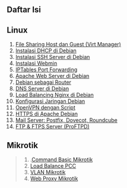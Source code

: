## Daftar Isi


## Linux

1. [File Sharing Host dan Guest (Virt Manager)](./linux/file-sharing-host-dan-guest-virt-manager.md)  
2. [Instalasi DHCP di Debian](./linux/instalasi-dhcp-debian.md)  
3. [Instalasi SSH Server di Debian](./linux/instalasi-ssh-server-debian.md)  
4. [Instalasi Webmin](./linux/instalasi-webmin.md)  
5. [IPTables Port Forwarding](./linux/iptables-port-forwarding.md)  
6. [Apache Web Server di Debian](./linux/konfigurasi-apache-webserver-debian.md)  
7. [Debian sebagai Router](./linux/konfigurasi-debian-sebagai-router.md)  
8. [DNS Server di Debian](./linux/konfigurasi-dnsserver-di-debian.md)  
9. [Load Balancing Nginx di Debian](./linux/konfigurasi-load-balancing-nginx-di-debian.md)  
10. [Konfigurasi Jaringan Debian](./linux/konfigurasi-network-debian.md)  
11. [OpenVPN dengan Script](./linux/konfigurasi-openvpn-script-debian.md)  
12. [HTTPS di Apache Debian](./linux/konfigurasi-webserver-apache-https-debian.md)  
13. [Mail Server: Postfix, Dovecot, Roundcube](./linux/postfix-dovecot-roundcube-mailserver.md)  
14. [FTP & FTPS Server (ProFTPD)](./linux/proftpd-ftp-ftps.md)


## Mikrotik
> 
> 1. .[Command Basic Mikrotik](./mikrotik/001-CommandBasicMIkrotik.md)  
> 2.  [Load Balance PCC](./mikrotik/003-LoadBalancePCC.md)  
> 3.  [VLAN Mikrotik](./mikrotik/004-VlanMikrotik.md)  
> 4.  [Web Proxy Mikrotik](./mikrotik/mikrotik-web-proxy.md)

